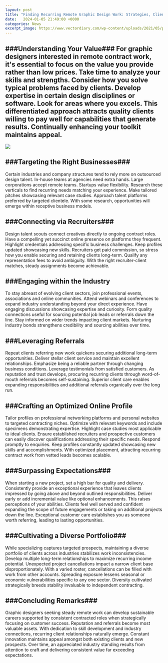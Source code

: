 ```yaml
---
layout: post
title: "Finding Recurring Remote Graphic Design Work: Strategies, Client Types & Staying Power"
date:   2024-01-05 21:49:00 +0000
categories: News
excerpt_image: https://www.vectordiary.com/wp-content/uploads/2021/05/places-find-remote-graphic-design-jobs-freeup-696x339.jpg
---
```

## ###Understanding Your Value### For graphic designers interested in remote contract work, it's essential to focus on the value you provide rather than low prices. Take time to analyze your skills and strengths. Consider how you solve typical problems faced by clients. Develop expertise in certain design disciplines or software. Look for areas where you excels. This differentiated approach attracts quality clients willing to pay well for capabilities that generate results. Continually enhancing your toolkit maintains appeal. 
 

![](https://www.vectordiary.com/wp-content/uploads/2021/05/places-find-remote-graphic-design-jobs-freeup-696x339.jpg)
## ###Targeting the Right Businesses###  
Certain industries and company structures tend to rely more on outsourced design talent. In-house teams at agencies need extra hands. Large corporations accept remote teams. Startups value flexibility. Research these verticals to find recurring needs matching your experience. Make tailored pitches showcasing relevant case studies. Approach talent platforms preferred by targeted clientele. With some research, opportunities will emerge within receptive business models.

## ###Connecting via Recruiters###
Design talent scouts connect creatives directly to ongoing contract roles. Have a compelling yet succinct online presence on platforms they frequent. Highlight credentials addressing specific business challenges. Keep profiles updated showcasing new skills. Recruiters get paid commission, so stress how you enable securing and retaining clients long-term. Qualify any representation fees to avoid ambiguity. With the right recruiter-client matches, steady assignments become achievable. 

## ###Engaging within the Industry ###  
To stay abreast of evolving client sectors, join professional events, associations and online communities. Attend webinars and conferences to expand industry understanding beyond your direct experience. Have engaging discussions showcasing expertise and curiosity. Form quality connections useful for sourcing potential job leads or referrals down the line. Stay informed on wider trends impacting client markets. Nurturing industry bonds strengthens credibility and sourcing abilities over time.

## ###Leveraging Referrals ###
Repeat clients referring new work quickens securing additional long-term opportunities. Deliver stellar client service and maintain excellent relationships. Emphasize being a reliable partner through changing business conditions. Leverage testimonials from satisfied customers. As reputation and trust develops, procuring recurring clients through word-of-mouth referrals becomes self-sustaining. Superior client care enables expanding responsibilities and additional referrals organically over the long run.

## ###Crafting an Optimized Online Profile ### 
Tailor profiles on professional networking platforms and personal websites to targeted contracting niches. Optimize with relevant keywords and include specimens demonstrating expertise. Highlight case studies most applicable to ideal clients. Ensure established recruiters and prospective customers can easily discover qualifications addressing their specific needs. Respond promptly to enquiries. Keep profiles constantly updated showcasing new skills and accomplishments. With optimized placement, attracting recurring contract work from vetted leads becomes scalable.

## ###Surpassing Expectations###  
When starting a new project, set a high bar for quality and delivery. Consistently provide an exceptional experience that leaves clients impressed by going above and beyond outlined responsibilities. Deliver early or add incremental value like optional enhancements. This raises perceptions of your abilities. Clients feel well served and confident expanding the scope of future engagements or taking on additional projects down the line. Exceptional customer care establishes you as someone worth referring, leading to lasting opportunities. 

## ###Cultivating a Diverse Portfolio###
While specializing captures targeted prospects, maintaining a diverse portfolio of clients across industries stabilizes work inconsistencies. Develop multiple long-term relationships to maximize recurring income potential. Unexpected project cancellations impact a narrow client base disproportionately. With a varied roster, cancellations can be filled with work from other accounts. Spreading exposure lessens seasonal or economic vulnerabilities specific to any one sector. Diversity cultivated strategically breeds stability invaluable to independent contracting.

## ###Concluding Remarks###
Graphic designers seeking steady remote work can develop sustainable careers supported by consistent contracted roles when strategically focusing on customer success. Reputation and referrals become most valuable assets. With dedication to skill development and industry connections, recurring client relationships naturally emerge. Constant innovation maintains appeal amongst both existing clients and new prospects. Over time, an appreciated industry standing results from attention to craft and delivering consistent value far exceeding expectations.